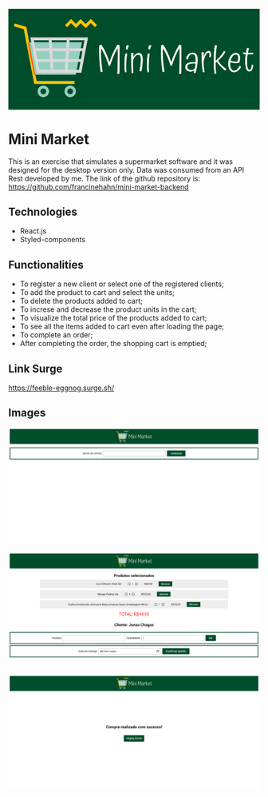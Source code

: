 ![Cover](./mini-market-logo.png)

# Mini Market

This is an exercise that simulates a supermarket software and it was designed for the desktop version only. Data was consumed from an API Rest developed by me. The link of the github repository is: https://github.com/francinehahn/mini-market-backend

## Technologies
* React.js
* Styled-components

## Functionalities
* To register a new client or select one of the registered clients;
* To add the product to cart and select the units;
* To delete the products added to cart;
* To increse and decrease the product units in the cart;
* To visualize the total price of the products added to cart;
* To see all the items added to cart even after loading the page;
* To complete an order;
* After completing the order, the shopping cart is emptied; 

## Link Surge
https://feeble-eggnog.surge.sh/

## Images
![First image](./print1.png)
<br>

![Second image](./print2.png)
<br>

![Third image](./print3.png)
